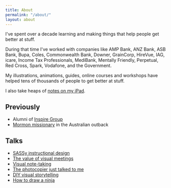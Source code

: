 ```yaml
---
title: About
permalink: "/about/"
layout: about
---
```




  I've spent over a decade learning and making things that help people get better at stuff.

  During that time I've worked with companies like AMP Bank, ANZ Bank, ASB Bank, Bupa, Coles, Commonwealth Bank, Downer, GrainCorp, HireVue, IAG, icare, Income Tax Professionals, MediBank, Mentally Friendly, Perpetual, Red Cross, Spark, Vodafone, and the Government.

  My illustrations, animations, guides, online courses and workshops have helped tens of thousands of people to get better at stuff.

  I also take heaps of [notes on my iPad](/visual-note-taking).


<h2>Previously</h2>
<ul>
  <li>Alumni of <a href="http://inspiregroup.com.au" target="_blank">Inspire Group</a></li>
  <!--<li>Instructional designer at <a href="https://www.sitel.com" target="_blank">Sitel</a></li>-->
  <li><a href="https://www.facebook.com/photo.php?fbid=430976848499&set=a.405379188499.185174.543723499&type=3&theater" target="_blank">Mormon missionary</a> in the Australian outback</li>
</ul>

## Talks
<ul>
  <li><a href="https://speakerdeck.com/blairrorani/sassy-instructional-design" target="_blank">SASSy instructional design</a></li>
  <li><a href="https://speakerdeck.com/blairrorani/the-value-of-visual-meetings" target="_blank">The value of visual meetings</a></li>
  <li><a href="https://speakerdeck.com/blairrorani/visual-note-taking-at-aitd-2015" target="_blank">Visual note-taking</a></li>
  <li><a href="https://speakerdeck.com/blairrorani/the-photocopier-just-talked-to-me" target="_blank">The photocopier just talked to me</a></li>
  <li><a href="https://speakerdeck.com/blairrorani/diy-visual-storytelling" target="_blank">DIY visual storytelling</a></li>
  <li><a href="https://speakerdeck.com/blairrorani/how-to-draw-a-ninja" target="_blank">How to draw a ninja</a></li>
</ul>
